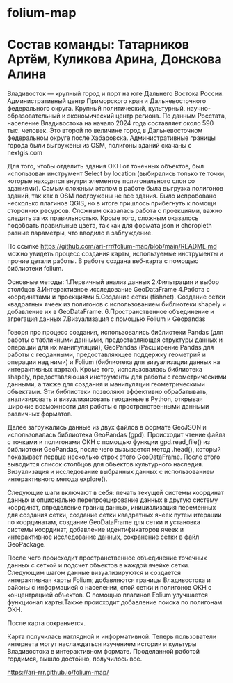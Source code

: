 # folium-map
# Состав команды: Татарников Артём, Куликова Арина, Донскова Алина

Владивосток — крупный город и порт на юге Дальнего Востока России. Административный центр Приморского края и Дальневосточного федерального округа. Крупный политический, культурный, научно-образовательный и экономический центр региона. 
По данным Росстата, население Владивостока на начало 2024 года составляет около 590 тыс. человек. Это второй по величине город в Дальневосточном федеральном округе после Хабаровска.
Административные границы города были выгружены из OSM, полигоны зданий скачаны с nextgis.com 

Для того, чтобы отделить здания ОКН от точечных объектов, был использован инструмент Select by location (выбирались только те точки, которые находятся внутри элементов полигонального слоя со зданиями). 
Самым сложным этапом в работе была выгрузка полигонов зданий, так как в OSM подгружены не все здания. Было испробовано несколько плагинов QGIS, но в итоге пришлось прибегнуть к помощи сторонних ресурсов. Сложным оказалась работа с проекциями, важно следить за их правильностью. Кроме того, сложным оказалось подобрать правильные цвета, так как для формата json и choropleth разные параметры, что вводило в заблуждение. 

По ссылке https://github.com/ari-rrr/folium-map/blob/main/README.md можно увидеть процесс создания карты, используемые инструменты и прочие детали работы. В работе создана веб-карта с помощью библиотеки folium.  

Основные методы:
1.Первичный анализ данных
2.Фильтрация и выбор столбцов
3.Интерактивное исследование GeoDataFrame
4.Работа с координатами и проекциями
5.Создание сетки (fishnet). Создание сетки квадратных ячеек из полигонов с использованием библиотеки shapely и добавление их в GeoDataFrame.
6.Пространственное объединение и агрегация данных
7.Визуализация с помощью Folium и Geopandas

Говоря про процесс создания, использовались библиотеки Pandas (для работы с табличными данными, предоставляющая структуры данных и операции для их манипуляций), GeoPandas (Расширение Pandas для работы с геоданными, предоставляющее поддержку геометрий и операции над ними) и Folium (библиотека для визуализации данных на интерактивных картах). Кроме того, использовалась библиотека shapely, предоставляющая инструменты для работы с геометрическими данными, а также для создания и манипуляции геометрическими объектами. Эти библиотеки позволяют эффективно обрабатывать, анализировать и визуализировать геоданные в Python, открывая широкие возможности для работы с пространственными данными различных форматов. 

Далее загружались данные из двух файлов в формате GeoJSON и использовалась библиотека GeoPandas (gpd). Происходит чтение файла с точками и полигонами ОКН с помощью функции gpd.read_file() из библиотеки GeoPandas, после чего вызывается метод .head(), который показывает первые несколько строк этого GeoDataFrame. После этого выводится список столбцов для объектов культурного наследия. Визуализация и исследование выбранных данных с использованием интерактивного метода explore().

Следующие шаги включают в себя: печать текущей системы координат данных и опционально перепроецирование данных в другую систему координат, определение границ данных, инициализация переменных для создания сетки, создание сетки квадратных ячеек путем итерации по координатам, создание GeoDataFrame для сетки и установка системы координат, добавление идентификаторов ячеек и интерактивное исследование данных, сохранение сетки в файл GeoPackage.

После чего происходит пространственное объединение точечных данных с сеткой и подсчет объектов в каждой ячейке сетки. Следующим шагом данные визуализируются и создается интерактивная карты Folium; добавляются границы Владивостока и районы с информацией о населении, слой сетки и полигонов ОКН с концентрацией объектов. С помощью плагинов Folium улучшается функционал карты.Также происходит добавление поиска по полигонам ОКН. 

После карта сохраняется.

Карта получилась наглядной и информативной. Теперь пользователи интернета могут наслаждаться изучением истории и культуры Владивостока в интерактивном формате. Проделанной работой гордимся, вышло достойно, получилось все.


https://ari-rrr.github.io/folium-map/
